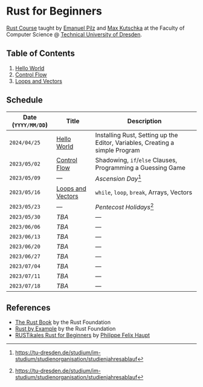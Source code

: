 # Rust for Beginners

[Rust Course](https://kurse.ifsr.de/course/311/) taught by [Emanuel Pilz](https://github.com/Emonadeo) and [Max Kutschka](https://github.com/devmaxde) at the Faculty of Computer Science @ [Technical University of Dresden](https://tu-dresden.de/).

## Table of Contents

1. [Hello World](01_hello_world.md)
2. [Control Flow](02_control_flow.md)
3. [Loops and Vectors](03_loops_and_vectors.md)

## Schedule

| Date (`YYYY/MM/DD`) | Title                                        | Description                                                                  |
| ------------------- | -------------------------------------------- | ---------------------------------------------------------------------------- |
| `2024/04/25`        | [Hello World](01_hello_world.md)             | Installing Rust, Setting up the Editor, Variables, Creating a simple Program |
| `2023/05/02`        | [Control Flow](02_control_flow.md)           | Shadowing, `if`/`else` Clauses, Programming a Guessing Game                  |
| `2023/05/09`        | &mdash;                                      | _Ascension Day_[^2]                                                          |
| `2023/05/16`        | [Loops and Vectors](03_loops_and_vectors.md) | `while`, `loop`, `break`, Arrays, Vectors                                    |
| `2023/05/23`        | &mdash;                                      | _Pentecost Holidays_[^2]                                                     |
| `2023/05/30`        | _TBA_                                        | &mdash;                                                                      |
| `2023/06/06`        | _TBA_                                        | &mdash;                                                                      |
| `2023/06/13`        | _TBA_                                        | &mdash;                                                                      |
| `2023/06/20`        | _TBA_                                        | &mdash;                                                                      |
| `2023/06/27`        | _TBA_                                        | &mdash;                                                                      |
| `2023/07/04`        | _TBA_                                        | &mdash;                                                                      |
| `2023/07/11`        | _TBA_                                        | &mdash;                                                                      |
| `2023/07/18`        | _TBA_                                        | &mdash;                                                                      |

## References

-   [The Rust Book](https://doc.rust-lang.org/book/) by the Rust Foundation
-   [Rust by Example](https://doc.rust-lang.org/rust-by-example/) by the Rust Foundation
-   [RUSTikales Rust for Beginners](https://github.com/pfhaupt/progkurs) by [Philippe Felix Haupt](https://github.com/pfhaupt)

[^1]: _„to be announced“_
[^2]: https://tu-dresden.de/studium/im-studium/studienorganisation/studienjahresablauf
